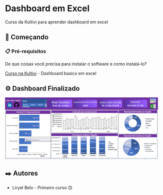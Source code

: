 # Dashboard em Excel

Curso da Kultivi para aprender dashboard em excel

## 🚀 Começando


### 📋 Pré-requisitos

De que coisas você precisa para instalar o software e como instalá-lo?

[Curso na Kultivi](https://app.kultivi.com/dashboard/course/simplifica-excel/lesson/finalizacao-da-dashboard) - Dashboard basico em excel

## ⚙️ Dashboard Finalizado

 <img src="https://github.com/liryelbeloaguiar/Excel_Dashboad/blob/main/dash_excel.PNG" />
 
## ✒️ Autores

* Liryel Belo - *Primeiro curso*  😊
